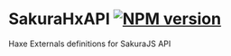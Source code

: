 # SakuraHxAPI  [![NPM version][npm-image]][npm-url]
Haxe Externals definitions for SakuraJS API



[npm-image]: https://badge.fury.io/js/generator-happy.svg
[npm-url]: https://npmjs.org/package/generator-happy
